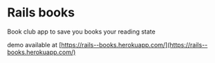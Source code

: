 # Rails books
Book club app to save you books your reading state

demo available at [https://rails--books.herokuapp.com/](https://rails--books.herokuapp.com/)